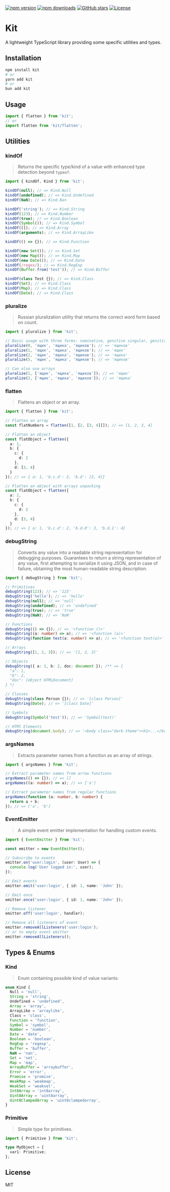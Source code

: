 [![npm version](https://img.shields.io/npm/v/kit.svg?color=blue)](https://www.npmjs.com/package/kit) [![npm downloads](https://img.shields.io/npm/dm/kit.svg?color=brightgreen)](https://www.npmjs.com/package/kit) [![GitHub stars](https://img.shields.io/github/stars/teniryte/kit?style=social)](https://github.com/teniryte/kit) [![License](https://img.shields.io/github/license/teniryte/kit)](LICENSE)

# Kit

A lightweight TypeScript library providing some specific utilities and types.

## Installation

```bash
npm install kit
# or
yarn add kit
# or
bun add kit
```

## Usage

```typescript
import { flatten } from 'kit';
// or
import flatten from 'kit/flatten';

```

## Utilities

### kindOf

> Returns the specific type/kind of a value with enhanced type detection beyond `typeof`.

```ts
import { kindOf, Kind } from 'kit';

kindOf(null); // => Kind.Null
kindOf(undefined); // => Kind.Undefined
kindOf(NaN); // => Kind.Nan

kindOf('string'); // => Kind.String
kindOf(123); // => Kind.Number
kindOf(true); // => Kind.Boolean
kindOf(Symbol()); // => Kind.Symbol
kindOf([]); // => Kind.Array
kindOf(arguments); // => Kind.ArrayLike

kindOf(() => {}); // => Kind.Function

kindOf(new Set()); // => Kind.Set
kindOf(new Map()); // => Kind.Map
kindOf(new Date()); // => Kind.Date
kindOf(/regex/); // => Kind.RegExp
kindOf(Buffer.from('test')); // => Kind.Buffer

kindOf(class Test {}); // => Kind.Class
kindOf(Set); // => Kind.Class
kindOf(Map); // => Kind.Class
kindOf(Date); // => Kind.Class
```

### pluralize

> Russian pluralization utility that returns the correct word form based on count.

```ts
import { pluralize } from 'kit';

// Basic usage with three forms: nominative, genitive singular, genitive plural
pluralize(0, 'ящик', 'ящика', 'ящиков'); // => 'ящиков'
pluralize(1, 'ящик', 'ящика', 'ящиков'); // => 'ящик'
pluralize(2, 'ящик', 'ящика', 'ящиков'); // => 'ящика'
pluralize(5, 'ящик', 'ящика', 'ящиков'); // => 'ящиков'

// Can also use arrays
pluralize(1, ['ящик', 'ящика', 'ящиков']); // => 'ящик'
pluralize(2, ['ящик', 'ящика', 'ящиков']); // => 'ящика'
```

### flatten

> Flattens an object or an array.

```ts
import { flatten } from 'kit';

// Flatten an array
const flatNumbers = flatten([1, [2, [3, 4]]]); // => [1, 2, 3, 4]

// Flatten an object
const flatObject = flatten({
  a: 1,
  b: {
    c: {
      d: 2
    },
    d: [3, 4]
  }
}); // => { a: 1, 'b.c.d': 2, 'b.d': [3, 4]}

// Flatten an object with arrays unpacking
const flatObject = flatten({
  a: 1,
  b: {
    c: {
      d: 2
    },
    d: [3, 4]
  }
}); // => { a: 1, 'b.c.d': 2, 'b.d.0': 3, 'b.d.1': 4}
```

### debugString

> Converts any value into a readable string representation for debugging purposes. Guarantees to return a string representation of any value, first attempting to serialize it using JSON, and in case of failure, obtaining the most human-readable string description. 

```ts
import { debugString } from 'kit';

// Primitives
debugString(123); // => '123'
debugString('hello'); // => 'hello'
debugString(null); // => 'null'
debugString(undefined); // => 'undefined'
debugString(true); // => 'true'
debugString(NaN); // => 'NaN'

// Functions
debugString(() => {}); // => '<function ()>'
debugString((a: number) => a); // => '<function (a)>'
debugString(function test(a: number) => a); // => '<function test(a)>'

// Arrays
debugString([1, 2, 3]); // => '[1, 2, 3]'

// Objects
debugString({ a: 1, b: 2, doc: document }); /** => {
  "a": 1,
  "b": 2,
  "doc": [object HTMLDocument]
} */

// Classes
debugString(class Person {}); // => '[class Person]'
debugString(Date); // => '[class Date]'

// Symbols
debugString(Symbol('test')); // => 'Symbol(test)'

// HTMl Elements
debugString(document.body); // => '<body class="dark-theme"><h1>...</body>'
```

### argsNames

> Extracts parameter names from a function as an array of strings.

```ts
import { argsNames } from 'kit';

// Extract parameter names from arrow functions
argsNames(() => {}); // => []
argsNames((a: number) => a); // => ['a']

// Extract parameter names from regular functions
argsNames(function (a: number, b: number) {
  return a + b;
}); // => ['a', 'b']

```

### EventEmitter

> A simple event emitter implementation for handling custom events.

```ts
import { EventEmitter } from 'kit';

const emitter = new EventEmitter();

// Subscribe to events
emitter.on('user:login', (user: User) => {
  console.log('User logged in:', user);
});

// Emit events
emitter.emit('user:login', { id: 1, name: 'John' });

// Emit once
emitter.once('user:login', { id: 1, name: 'John' });

// Remove listener
emitter.off('user:login', handler);

// Remove all listeners of event
emitter.removeAllListeners('user:login');
// or to empty event emitter
emitter.removeAllListeners();
```

## Types & Enums

### Kind

> Enum containing possible kind of value variants:

```ts
enum Kind {
  Null = 'null',
  String = 'string',
  Undefined = 'undefined',
  Array = 'array',
  ArrayLike = 'arraylike',
  Class = 'class',
  Function = 'function',
  Symbol = 'symbol',
  Number = 'number',
  Date = 'date',
  Boolean = 'boolean',
  RegExp = 'regexp',
  Buffer = 'buffer',
  NaN = 'nan',
  Set = 'set',
  Map = 'map',
  ArrayBuffer = 'arraybuffer',
  Error = 'error',
  Promise = 'promise',
  WeakMap = 'weakmap',
  WeakSet = 'weakset',
  Int8Array = 'int8array',
  Uint8Array = 'uint8array',
  Uint8ClampedArray = 'uint8clampedarray',
}
```

### Primitive

> Simple type for primitives.

```ts
import { Primitive } from 'kit';

type MyObject = {
  var1: Primitive;
};
```

## License

MIT